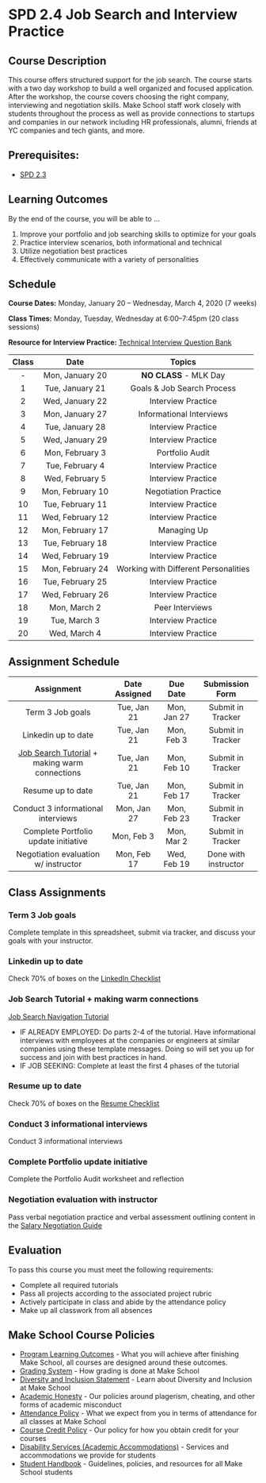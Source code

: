 # SPD 2.4 Job Search and Interview Practice

## Course Description

This course offers structured support for the job search. The course starts with a two day workshop to build a well organized and focused application. After the workshop, the course covers choosing the right company, interviewing and negotiation skills. Make School staff work closely with students throughout the process as well as provide connections to startups and companies in our network including HR professionals, alumni, friends at YC companies and tech giants, and more.

## Prerequisites:  

- [SPD 2.3](https://github.com/Make-School-Courses/SPD-2.3-Onboarding)

## Learning Outcomes

By the end of the course, you will be able to ...

1. Improve your portfolio and job searching skills to optimize for your goals
1. Practice interview scenarios, both informational and technical
1. Utilize negotiation best practices
1. Effectively communicate with a variety of personalities

## Schedule

**Course Dates:** Monday, January 20 – Wednesday, March 4, 2020 (7 weeks)

**Class Times:** Monday, Tuesday, Wednesday at 6:00–7:45pm (20 class sessions)

**Resource for Interview Practice:** [Technical Interview Question Bank](https://docs.google.com/document/d/1d08CZ4lk3lLPu0HwXvmYLLKBWCnwD4qhSvrrJ1e7TOE/edit)

| Class |          Date          |                 Topics                  |
|:-----:|:----------------------:|:---------------------------------------:|
|  - |  Mon, January 20               | **NO CLASS** - MLK Day |
|  1 |  Tue, January 21               | Goals & Job Search Process |
|  2 |  Wed, January 22               | Interview Practice |
|  3 |  Mon, January 27               | Informational Interviews |
|  4 |  Tue, January 28               | Interview Practice |
|  5 |  Wed, January 29               | Interview Practice |
|  6 |  Mon, February 3               | Portfolio Audit |
|  7 |  Tue, February 4               | Interview Practice |
|  8 |  Wed, February 5               | Interview Practice |
|  9 |  Mon, February 10              | Negotiation Practice |
| 10 |  Tue, February 11              | Interview Practice |
| 11 |  Wed, February 12              | Interview Practice |
| 12 |  Mon, February 17              | Managing Up |
| 13 |  Tue, February 18              | Interview Practice |
| 14 |  Wed, February 19              | Interview Practice |
| 15 |  Mon, February 24              | Working with Different Personalities|  
| 16 |  Tue, February 25              | Interview Practice|  
| 17 |  Wed, February 26              | Interview Practice|
| 18 |  Mon, March 2                  | Peer Interviews |
| 19 |  Tue, March 3                  | Interview Practice |
| 20 |  Wed, March 4                  | Interview Practice |

## Assignment Schedule 

|                        Assignment                         | Date Assigned |   Due Date   |            Submission Form           |
|:---------------------------------------------------------:|:-------------:|:------------:|:------------------------------------:|
| Term 3 Job goals                                          |  Tue, Jan 21  |  Mon, Jan 27 | Submit in Tracker  |
| Linkedin up to date                                       |  Tue, Jan 21  |  Mon, Feb 3  | Submit in Tracker  |
| [Job Search Tutorial] + making warm connections           |  Tue, Jan 21  |  Mon, Feb 10 | Submit in Tracker  |
| Resume up to date                                         |  Tue, Jan 21  |  Mon, Feb 17  | Submit in Tracker  |
| Conduct 3 informational interviews                        |  Mon, Jan 27  |  Mon, Feb 23 | Submit in Tracker  |
| Complete Portfolio update initiative                      |  Mon, Feb 3   |  Mon, Mar 2  | Submit in Tracker  |
| Negotiation evaluation w/ instructor                      |  Mon, Feb 17  |  Wed, Feb 19  | Done with instructor  |


[Job Search Tutorial]:https://docs.google.com/document/d/1KRClrwi49Ru8S8eQF0-VWb6dO82N-Nx0E4uUVw_xlI0/edit#

## Class Assignments

### Term 3 Job goals

Complete template in this spreadsheet, submit via tracker, and discuss your goals with your instructor.

### Linkedin up to date

Check 70% of boxes on the [LinkedIn Checklist](https://docs.google.com/document/d/1FD52I6tKofC1zpZyLWmX1BCQw5WDPkmzimvDSK_E_nM/edit#heading=h.gmdd0wc8bgfn)

### Job Search Tutorial + making warm connections

[Job Search Navigation Tutorial](https://docs.google.com/document/d/1KRClrwi49Ru8S8eQF0-VWb6dO82N-Nx0E4uUVw_xlI0/edit#)
- IF ALREADY EMPLOYED: Do parts 2-4 of the tutorial. Have informational interviews with employees at the companies or engineers at similar companies using these template messages. Doing so will set you up for success and join with best practices in hand.
- IF JOB SEEKING: Complete at least the first 4 phases of the tutorial


### Resume up to date

Check 70% of boxes on the [Resume Checklist](https://docs.google.com/document/d/1FD52I6tKofC1zpZyLWmX1BCQw5WDPkmzimvDSK_E_nM/edit#heading=h.9dw8bx66eg63)

### Conduct 3 informational interviews

Conduct 3 informational interviews

### Complete Portfolio update initiative

Complete the Portfolio Audit worksheet and reflection

### Negotiation evaluation with instructor

Pass verbal negotiation practice and verbal assessment outlining content in the [Salary Negotiation Guide](https://docs.google.com/document/d/12oqw1tXTSw5FJduDT8Q46WYW7dGp5Dp39QKK-xuYGR4/edit#)

## Evaluation
To pass this course you must meet the following requirements:

- Complete all required tutorials 
- Pass all projects according to the associated project rubric
- Actively participate in class and abide by the attendance policy
- Make up all classwork from all absences

## Make School Course Policies

- [Program Learning Outcomes](https://make.sc/program-learning-outcomes) - What you will achieve after finishing Make School, all courses are designed around these outcomes.
- [Grading System](https://make.sc/grading-system) - How grading is done at Make School
- [Diversity and Inclusion Statement](https://make.sc/diversity-and-inclusion-statement) - Learn about Diversity and Inclusion at Make School
- [Academic Honesty](https://make.sc/academic-honesty-policy) - Our policies around plagerism, cheating, and other forms of academic misconduct 
- [Attendance Policy](https://make.sc/attendance-policy) - What we expect from you in terms of attendance for all classes at Make School
- [Course Credit Policy](https://make.sc/course-credit-policy) - Our policy for how you obtain credit for your courses
- [Disability Services (Academic Accommodations)](https://make.sc/disability-services) - Services and accommodations we provide for students
- [Student Handbook](https://make.sc/student-handbook) - Guidelines, policies, and resources for all Make School students
